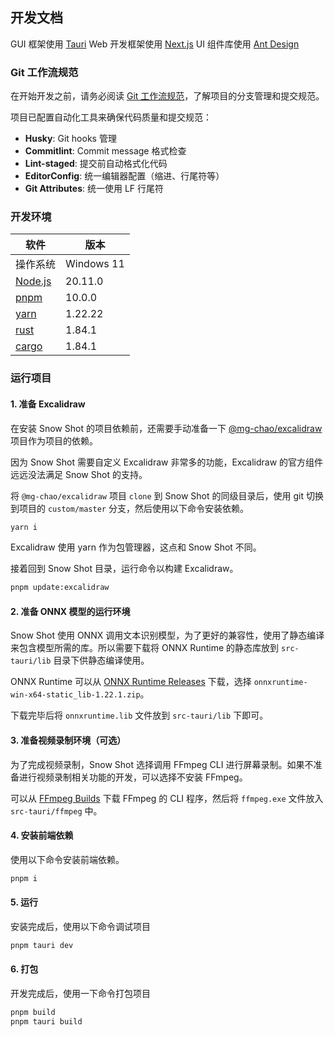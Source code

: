 ## 开发文档

GUI 框架使用 [Tauri](https://tauri.app/) 
Web 开发框架使用 [Next.js](https://nextjs.org/) 
UI 组件库使用 [Ant Design](https://ant.design/)

### Git 工作流规范

在开始开发之前，请务必阅读 [Git 工作流规范](./git-workflow.md)，了解项目的分支管理和提交规范。

项目已配置自动化工具来确保代码质量和提交规范：
- **Husky**: Git hooks 管理
- **Commitlint**: Commit message 格式检查
- **Lint-staged**: 提交前自动格式化代码
- **EditorConfig**: 统一编辑器配置（缩进、行尾符等）
- **Git Attributes**: 统一使用 LF 行尾符

### 开发环境

| 软件                                         | 版本       |
| -------------------------------------------- | ---------- |
| 操作系统                                     | Windows 11 |
| [Node.js](https://nodejs.org)                | 20.11.0    |
| [pnpm](https://pnpm.io/)                     | 10.0.0     |
| [yarn](https://classic.yarnpkg.com/lang/en/) | 1.22.22    |
| [rust](https://rust-lang.org)                | 1.84.1     |
| [cargo](https://rust-lang.org)               | 1.84.1     |

### 运行项目

#### 1. 准备 Excalidraw

在安装 Snow Shot 的项目依赖前，还需要手动准备一下 [@mg-chao/excalidraw](https://github.com/mg-chao/excalidraw) 项目作为项目的依赖。

因为 Snow Shot 需要自定义 Excalidraw 非常多的功能，Excalidraw 的官方组件远远没法满足 Snow Shot 的支持。

将 `@mg-chao/excalidraw` 项目 `clone` 到 Snow Shot 的同级目录后，使用 git 切换到项目的 `custom/master` 分支，然后使用以下命令安装依赖。

```bash
yarn i
```

Excalidraw 使用 yarn 作为包管理器，这点和 Snow Shot 不同。

接着回到 Snow Shot 目录，运行命令以构建 Excalidraw。

```bash
pnpm update:excalidraw
```

#### 2. 准备 ONNX 模型的运行环境

Snow Shot 使用 ONNX 调用文本识别模型，为了更好的兼容性，使用了静态编译来包含模型所需的库。所以需要下载将 ONNX Runtime 的静态库放到 `src-tauri/lib` 目录下供静态编译使用。

ONNX Runtime 可以从 [ONNX Runtime Releases](https://github.com/supertone-inc/onnxruntime-build/releases) 下载，选择 `onnxruntime-win-x64-static_lib-1.22.1.zip`。

下载完毕后将 `onnxruntime.lib` 文件放到 `src-tauri/lib` 下即可。

#### 3. 准备视频录制环境（可选）

为了完成视频录制，Snow Shot 选择调用 FFmpeg CLI 进行屏幕录制。如果不准备进行视频录制相关功能的开发，可以选择不安装 FFmpeg。

可以从 [FFmpeg Builds](https://www.gyan.dev/ffmpeg/builds/) 下载 FFmpeg 的 CLI 程序，然后将 `ffmpeg.exe` 文件放入 `src-tauri/ffmpeg` 中。

#### 4. 安装前端依赖

使用以下命令安装前端依赖。

```bash
pnpm i
```

#### 5. 运行

安装完成后，使用以下命令调试项目

```bash
pnpm tauri dev
```
#### 6. 打包

开发完成后，使用一下命令打包项目

```bash
pnpm build 
pnpm tauri build
```
